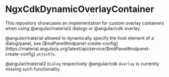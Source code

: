 # NgxCdkDynamicOverlayContainer

This repository showcases an implementation for custom overlay containers when using @angular/material2 dialogs or @angular/cdk overlay.

@angular/material allowed to dynamically specify the host element of a dialog/panel,
see [$mdPanel#mdpanel-create-config](https://material.angularjs.org/latest/api/service/$mdPanel#mdpanel-create-config) `attachTo`.
 
@angular/material2 `Dialog` respectively @angular/cdk `Overlay` is currently missing such functionality.

